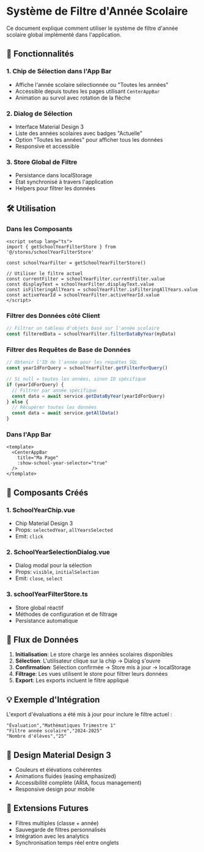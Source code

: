 # Système de Filtre d'Année Scolaire

Ce document explique comment utiliser le système de filtre d'année scolaire global implémenté dans l'application.

## 🎯 Fonctionnalités

### 1. **Chip de Sélection dans l'App Bar**
- Affiche l'année scolaire sélectionnée ou "Toutes les années"
- Accessible depuis toutes les pages utilisant `CenterAppBar`
- Animation au survol avec rotation de la flèche

### 2. **Dialog de Sélection**
- Interface Material Design 3
- Liste des années scolaires avec badges "Actuelle"
- Option "Toutes les années" pour afficher tous les données
- Responsive et accessible

### 3. **Store Global de Filtre**
- Persistance dans localStorage
- État synchronisé à travers l'application
- Helpers pour filtrer les données

## 🛠️ Utilisation

### Dans les Composants

```vue
<script setup lang="ts">
import { getSchoolYearFilterStore } from '@/stores/schoolYearFilterStore'

const schoolYearFilter = getSchoolYearFilterStore()

// Utiliser le filtre actuel
const currentFilter = schoolYearFilter.currentFilter.value
const displayText = schoolYearFilter.displayText.value
const isFilteringAllYears = schoolYearFilter.isFilteringAllYears.value
const activeYearId = schoolYearFilter.activeYearId.value
</script>
```

### Filtrer des Données côté Client

```typescript
// Filtrer un tableau d'objets basé sur l'année scolaire
const filteredData = schoolYearFilter.filterDataByYear(myData)
```

### Filtrer des Requêtes de Base de Données

```typescript
// Obtenir l'ID de l'année pour les requêtes SQL
const yearIdForQuery = schoolYearFilter.getFilterForQuery()

// Si null = toutes les années, sinon ID spécifique
if (yearIdForQuery) {
  // Filtrer par année spécifique
  const data = await service.getDataByYear(yearIdForQuery)
} else {
  // Récupérer toutes les données
  const data = await service.getAllData()
}
```

### Dans l'App Bar

```vue
<template>
  <CenterAppBar
    title="Ma Page"
    :show-school-year-selector="true"
  />
</template>
```

## 📱 Composants Créés

### 1. **SchoolYearChip.vue**
- Chip Material Design 3
- Props: `selectedYear`, `allYearsSelected`
- Emit: `click`

### 2. **SchoolYearSelectionDialog.vue**
- Dialog modal pour la sélection
- Props: `visible`, `initialSelection`
- Emit: `close`, `select`

### 3. **schoolYearFilterStore.ts**
- Store global réactif
- Méthodes de configuration et de filtrage
- Persistance automatique

## 🔄 Flux de Données

1. **Initialisation**: Le store charge les années scolaires disponibles
2. **Sélection**: L'utilisateur clique sur la chip → Dialog s'ouvre
3. **Confirmation**: Sélection confirmée → Store mis à jour → localStorage
4. **Filtrage**: Les vues utilisent le store pour filtrer leurs données
5. **Export**: Les exports incluent le filtre appliqué

## 💡 Exemple d'Intégration

L'export d'évaluations a été mis à jour pour inclure le filtre actuel :

```csv
"Évaluation","Mathématiques Trimestre 1"
"Filtre année scolaire","2024-2025"
"Nombre d'élèves","25"
```

## 🎨 Design Material Design 3

- Couleurs et élévations cohérentes
- Animations fluides (easing emphasized)
- Accessibilité complète (ARIA, focus management)
- Responsive design pour mobile

## 🚀 Extensions Futures

- Filtres multiples (classe + année)
- Sauvegarde de filtres personnalisés
- Intégration avec les analytics
- Synchronisation temps réel entre onglets